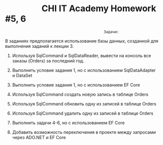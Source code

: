 # &nbsp;&nbsp;&nbsp;&nbsp;&nbsp;&nbsp;&nbsp;&nbsp;&nbsp;&nbsp;&nbsp;&nbsp;&nbsp;&nbsp;&nbsp;&nbsp;&nbsp;&nbsp;CHI IT Academy Homework #5, 6

                                                 Задачи: 
                    
В заданиях предполагается использование базы данных, созданной для выполнения
заданий к лекции 3.

1) Используя SqlCommand и SqlDataReader, вывести на консоль все заказы (Orders)
за последний год.

2) Выполнить условие задания 1, но с использованием SqlDataAdapter и DataSet

3) Выполнить условие задания 1, но с использованием EF Core

4) Используя SqlCommand создать новую запись в таблице Orders

5) Используя SqlCommand обновить одну из записей в таблице Orders

6) Используя SqlCommand удалить одну из записей в таблице Orders

7) Выполнить задачи 4-6, но с использованием EF Core

8) Добавить возможность переключения в проекте между запросами через ADO.NET и EF Core
